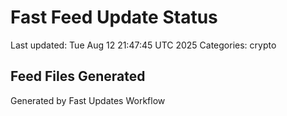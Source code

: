 # Fast Feed Update Status
Last updated: Tue Aug 12 21:47:45 UTC 2025
Categories: crypto

## Feed Files Generated

Generated by Fast Updates Workflow
